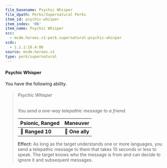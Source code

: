 ```yaml
---
file_basename: Psychic Whisper
file_dpath: Perks/Supernatural Perks
item_id: psychic-whisper
item_index: '06'
item_name: Psychic Whisper
scc:
  - mcdm.heroes.v1:perk.supernatural:psychic-whisper
scdc:
  - 1.1.1:18.4:06
source: mcdm.heroes.v1
type: perk/supernatural
---
```


#### Psychic Whisper

You have the following ability.

<!-- -->
> ###### Psychic Whisper
>
> *You send a one-way telepathic message to a friend.*
>
> | **Psionic, Ranged** |    **Maneuver** |
> | ------------------- | --------------: |
> | **📏 Ranged 10**    | **🎯 One ally** |
>
> **Effect:** As long as the target understands one or more languages, you send a telepathic message to them that takes 10 seconds or less to speak. The target knows who the message is from and can decide to ignore it and subsequent messages.
